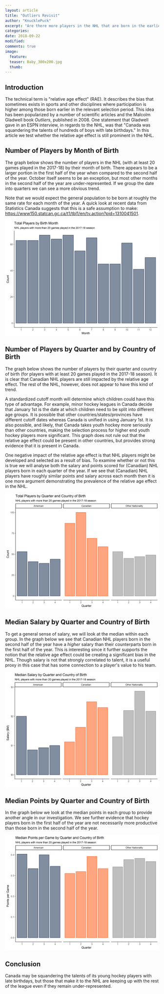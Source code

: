 ```yaml
---
layout: article
title: "Outliers Revisit"
author: "KnucklePuck"
excerpt: "Are there more players in the NHL that are born in the earlier months of the year?"
categories: 
date: 2018-09-22
modified:
comments: true
image:
  feature:
  teaser: Baby_300x200.jpg
  thumb:
---
```


## Introduction

The technical term is "relative age effect" (RAE). It describes the bias that sometimes exists in sports and other disciplines where participation is higher among those born earlier in the relevant selection period. This idea has been popularized by a number of scientific articles and the Malcolm Gladwell book *Outliers*, published in 2008. One statement that Gladwell gave in an ESPN interview, in regards to the NHL, was that "Canada was squandering the talents of hundreds of boys with late birthdays." In this article we test whether the relative age effect is still prominent in the NHL. 

## Number of Players by Month of Birth

The graph below shows the number of players in the NHL (with at least 20 games played in the 2017-18) by their month of birth. There appears to be a larger portion in the first half of the year when compared to the second half of the year. October itself seems to be an exception, but most other months in the second half of the year are under-represented. If we group the date into quarters we can see a more obvious trend.

Note that we would expect the general population to be born at roughly the same rate for each month of the year. A quick look at recent data from Statistics Canada suggests that this is a safe assumption to make: https://www150.statcan.gc.ca/t1/tbl1/en/tv.action?pid=1310041501.

![Number of Players by Month of Birth](/images/2018-09-22-outliers-revisit/ByMonth_AllCountries.png)<!-- -->

## Number of Players by Quarter and by Country of Birth

The graph below shows the number of players by their quarter and country of birth (for players with at least 20 games played in the 2017-18 season). It is clear that Canadian NHL players are still impacted by the relative age effect. The rest of the NHL, however, does not appear to have this kind of trend. 

A standardized cutoff month will determine which children could have this type of advantage. For example, minor hockey leagues in Canada decide that January 1st is the date at which children need to be split into different age groups. It is possible that other countries/states/provinces have different cutoff dates whereas Canada is unified in using January 1st. It is also possible, and likely, that Canada takes youth hockey more seriously than other countries, making the selection process for higher end youth hockey players more significant. This graph does not rule out that the relative age effect could be present in other countries, but provides strong evidence that it is present in Canada.

One negative impact of the relative age effect is that NHL players might be developed and selected as a result of bias. To examine whether or not this is true we will analyse both the salary and points scored for (Canadian) NHL players born in each quarter of the year. If we see that (Canadian) NHL players have roughly similar points and salary across each month then it is one more argument demonstrating the prevalence of the relative age effect in the NHL. 

![Number of Players by Quarter and Country](/images/2018-09-22-outliers-revisit/ByQuarter_ByCountry.png)<!-- -->

## Median Salary by Quarter and Country of Birth

To get a general sense of salary, we will look at the median within each group. In the graph below we see that Canadian NHL players born in the second half of the year have a *higher* salary than their counterparts born in the first half of the year. This is interesting since it further supports the notion that the relative age effect could be creating a significant bias in the NHL. Though salary is not that strongly correlated to talent, it is a useful proxy in this case that has some connection to a player's value to his team.

![Median Salary by Quarter and Country](/images/2018-09-22-outliers-revisit/ByQuarter_ByCountry_Salary.png)<!-- -->

## Median Points by Quarter and Country of Birth

In the graph below we look at the median points in each group to provide another angle in our investigation. We see further evidence that hockey players born in the first half of the year are not necessarily more productive than those born in the second half of the year. 

![Median Points by Quarter and Country](/images/2018-09-22-outliers-revisit/ByQuarter_ByCountry_Points.png)<!-- -->

## Conclusion

Canada may be squandering the talents of its young hockey players with late birthdays, but those that make it to the NHL are keeping up with the rest of the league even if they remain under-represented. 





